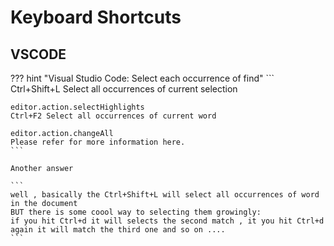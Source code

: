 
# Keyboard Shortcuts


## VSCODE

??? hint "Visual Studio Code: Select each occurrence of find"
    ```
    Ctrl+Shift+L Select all occurrences of current selection

    editor.action.selectHighlights
    Ctrl+F2 Select all occurrences of current word

    editor.action.changeAll
    Please refer for more information here.
    ```

    Another answer

    ```
    well , basically the Ctrl+Shift+L will select all occurrences of word in the document
    BUT there is some coool way to selecting them growingly:
    if you hit Ctrl+d it will selects the second match , it you hit Ctrl+d again it will match the third one and so on ....
    ```